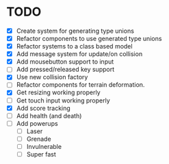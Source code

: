 # TODO
- [x] Create system for generating type unions
- [x] Refactor components to use generated type unions
- [x] Refactor systems to a class based model
- [x] Add message system for update/on collision
- [x] Add mousebutton support to input
- [ ] Add pressed/released key support
- [x] Use new collision factory
- [ ] Refactor components for terrain deformation.
- [x] Get resizing working properly
- [ ] Get touch input working properly
- [x] Add score tracking
- [ ] Add health (and death)
- [ ] Add powerups
  - [ ] Laser
  - [ ] Grenade
  - [ ] Invulnerable
  - [ ] Super fast